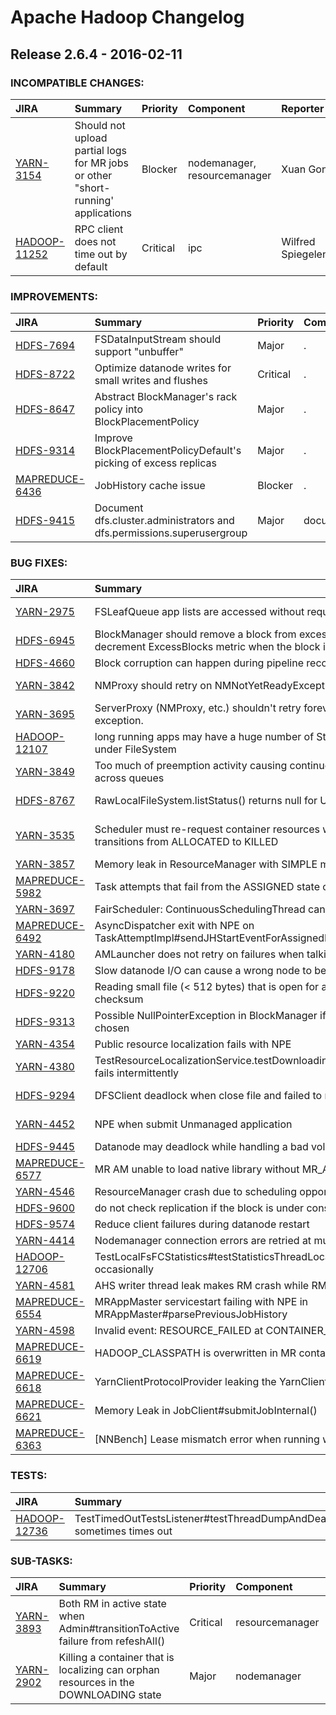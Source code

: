 
<!---
# Licensed to the Apache Software Foundation (ASF) under one
# or more contributor license agreements.  See the NOTICE file
# distributed with this work for additional information
# regarding copyright ownership.  The ASF licenses this file
# to you under the Apache License, Version 2.0 (the
# "License"); you may not use this file except in compliance
# with the License.  You may obtain a copy of the License at
#
#     http://www.apache.org/licenses/LICENSE-2.0
#
# Unless required by applicable law or agreed to in writing, software
# distributed under the License is distributed on an "AS IS" BASIS,
# WITHOUT WARRANTIES OR CONDITIONS OF ANY KIND, either express or implied.
# See the License for the specific language governing permissions and
# limitations under the License.
-->
# Apache Hadoop Changelog

## Release 2.6.4 - 2016-02-11

### INCOMPATIBLE CHANGES:

| JIRA | Summary | Priority | Component | Reporter | Contributor |
|:---- |:---- | :--- |:---- |:---- |:---- |
| [YARN-3154](https://issues.apache.org/jira/browse/YARN-3154) | Should not upload partial logs for MR jobs or other "short-running' applications |  Blocker | nodemanager, resourcemanager | Xuan Gong | Xuan Gong |
| [HADOOP-11252](https://issues.apache.org/jira/browse/HADOOP-11252) | RPC client does not time out by default |  Critical | ipc | Wilfred Spiegelenburg | Masatake Iwasaki |


### IMPROVEMENTS:

| JIRA | Summary | Priority | Component | Reporter | Contributor |
|:---- |:---- | :--- |:---- |:---- |:---- |
| [HDFS-7694](https://issues.apache.org/jira/browse/HDFS-7694) | FSDataInputStream should support "unbuffer" |  Major | . | Colin P. McCabe | Colin P. McCabe |
| [HDFS-8722](https://issues.apache.org/jira/browse/HDFS-8722) | Optimize datanode writes for small writes and flushes |  Critical | . | Kihwal Lee | Kihwal Lee |
| [HDFS-8647](https://issues.apache.org/jira/browse/HDFS-8647) | Abstract BlockManager's rack policy into BlockPlacementPolicy |  Major | . | Ming Ma | Brahma Reddy Battula |
| [HDFS-9314](https://issues.apache.org/jira/browse/HDFS-9314) | Improve BlockPlacementPolicyDefault's picking of excess replicas |  Major | . | Ming Ma | Xiao Chen |
| [MAPREDUCE-6436](https://issues.apache.org/jira/browse/MAPREDUCE-6436) | JobHistory cache issue |  Blocker | . | Ryu Kobayashi | Kai Sasaki |
| [HDFS-9415](https://issues.apache.org/jira/browse/HDFS-9415) | Document dfs.cluster.administrators and dfs.permissions.superusergroup |  Major | documentation | Arpit Agarwal | Xiaobing Zhou |


### BUG FIXES:

| JIRA | Summary | Priority | Component | Reporter | Contributor |
|:---- |:---- | :--- |:---- |:---- |:---- |
| [YARN-2975](https://issues.apache.org/jira/browse/YARN-2975) | FSLeafQueue app lists are accessed without required locks |  Blocker | . | Karthik Kambatla | Karthik Kambatla |
| [HDFS-6945](https://issues.apache.org/jira/browse/HDFS-6945) | BlockManager should remove a block from excessReplicateMap and decrement ExcessBlocks metric when the block is removed |  Critical | namenode | Akira Ajisaka | Akira Ajisaka |
| [HDFS-4660](https://issues.apache.org/jira/browse/HDFS-4660) | Block corruption can happen during pipeline recovery |  Blocker | datanode | Peng Zhang | Kihwal Lee |
| [YARN-3842](https://issues.apache.org/jira/browse/YARN-3842) | NMProxy should retry on NMNotYetReadyException |  Critical | . | Karthik Kambatla | Robert Kanter |
| [YARN-3695](https://issues.apache.org/jira/browse/YARN-3695) | ServerProxy (NMProxy, etc.) shouldn't retry forever for non network exception. |  Major | . | Junping Du | Raju Bairishetti |
| [HADOOP-12107](https://issues.apache.org/jira/browse/HADOOP-12107) | long running apps may have a huge number of StatisticsData instances under FileSystem |  Critical | fs | Sangjin Lee | Sangjin Lee |
| [YARN-3849](https://issues.apache.org/jira/browse/YARN-3849) | Too much of preemption activity causing continuos killing of containers across queues |  Critical | capacityscheduler | Sunil G | Sunil G |
| [HDFS-8767](https://issues.apache.org/jira/browse/HDFS-8767) | RawLocalFileSystem.listStatus() returns null for UNIX pipefile |  Critical | . | Haohui Mai | Kanaka Kumar Avvaru |
| [YARN-3535](https://issues.apache.org/jira/browse/YARN-3535) | Scheduler must re-request container resources when RMContainer transitions from ALLOCATED to KILLED |  Critical | capacityscheduler, fairscheduler, resourcemanager | Peng Zhang | Peng Zhang |
| [YARN-3857](https://issues.apache.org/jira/browse/YARN-3857) | Memory leak in ResourceManager with SIMPLE mode |  Critical | resourcemanager | mujunchao | mujunchao |
| [MAPREDUCE-5982](https://issues.apache.org/jira/browse/MAPREDUCE-5982) | Task attempts that fail from the ASSIGNED state can disappear |  Major | mr-am | Jason Lowe | Chang Li |
| [YARN-3697](https://issues.apache.org/jira/browse/YARN-3697) | FairScheduler: ContinuousSchedulingThread can fail to shutdown |  Critical | fairscheduler | zhihai xu | zhihai xu |
| [MAPREDUCE-6492](https://issues.apache.org/jira/browse/MAPREDUCE-6492) | AsyncDispatcher exit with NPE on TaskAttemptImpl#sendJHStartEventForAssignedFailTask |  Critical | . | Bibin A Chundatt | Bibin A Chundatt |
| [YARN-4180](https://issues.apache.org/jira/browse/YARN-4180) | AMLauncher does not retry on failures when talking to NM |  Critical | resourcemanager | Anubhav Dhoot | Anubhav Dhoot |
| [HDFS-9178](https://issues.apache.org/jira/browse/HDFS-9178) | Slow datanode I/O can cause a wrong node to be marked bad |  Critical | . | Kihwal Lee | Kihwal Lee |
| [HDFS-9220](https://issues.apache.org/jira/browse/HDFS-9220) | Reading small file (\< 512 bytes) that is open for append fails due to incorrect checksum |  Blocker | . | Bogdan Raducanu | Jing Zhao |
| [HDFS-9313](https://issues.apache.org/jira/browse/HDFS-9313) | Possible NullPointerException in BlockManager if no excess replica can be chosen |  Major | . | Ming Ma | Ming Ma |
| [YARN-4354](https://issues.apache.org/jira/browse/YARN-4354) | Public resource localization fails with NPE |  Blocker | nodemanager | Jason Lowe | Jason Lowe |
| [YARN-4380](https://issues.apache.org/jira/browse/YARN-4380) | TestResourceLocalizationService.testDownloadingResourcesOnContainerKill fails intermittently |  Major | test | Tsuyoshi Ozawa | Varun Saxena |
| [HDFS-9294](https://issues.apache.org/jira/browse/HDFS-9294) | DFSClient  deadlock when close file and failed to renew lease |  Blocker | hdfs-client | DENG FEI | Brahma Reddy Battula |
| [YARN-4452](https://issues.apache.org/jira/browse/YARN-4452) | NPE when submit Unmanaged application |  Critical | . | Naganarasimha G R | Naganarasimha G R |
| [HDFS-9445](https://issues.apache.org/jira/browse/HDFS-9445) | Datanode may deadlock while handling a bad volume |  Blocker | . | Kihwal Lee | Walter Su |
| [MAPREDUCE-6577](https://issues.apache.org/jira/browse/MAPREDUCE-6577) | MR AM unable to load native library without MR\_AM\_ADMIN\_USER\_ENV set |  Critical | mr-am | Sangjin Lee | Sangjin Lee |
| [YARN-4546](https://issues.apache.org/jira/browse/YARN-4546) | ResourceManager crash due to scheduling opportunity overflow |  Critical | resourcemanager | Jason Lowe | Jason Lowe |
| [HDFS-9600](https://issues.apache.org/jira/browse/HDFS-9600) | do not check replication if the block is under construction |  Critical | . | Phil Yang | Phil Yang |
| [HDFS-9574](https://issues.apache.org/jira/browse/HDFS-9574) | Reduce client failures during datanode restart |  Major | . | Kihwal Lee | Kihwal Lee |
| [YARN-4414](https://issues.apache.org/jira/browse/YARN-4414) | Nodemanager connection errors are retried at multiple levels |  Major | nodemanager | Jason Lowe | Chang Li |
| [HADOOP-12706](https://issues.apache.org/jira/browse/HADOOP-12706) | TestLocalFsFCStatistics#testStatisticsThreadLocalDataCleanUp times out occasionally |  Major | test | Jason Lowe | Sangjin Lee |
| [YARN-4581](https://issues.apache.org/jira/browse/YARN-4581) | AHS writer thread leak makes RM crash while RM is recovering |  Major | resourcemanager | sandflee | sandflee |
| [MAPREDUCE-6554](https://issues.apache.org/jira/browse/MAPREDUCE-6554) | MRAppMaster servicestart failing  with NPE in MRAppMaster#parsePreviousJobHistory |  Critical | . | Bibin A Chundatt | Bibin A Chundatt |
| [YARN-4598](https://issues.apache.org/jira/browse/YARN-4598) | Invalid event: RESOURCE\_FAILED at CONTAINER\_CLEANEDUP\_AFTER\_KILL |  Major | nodemanager | tangshangwen | tangshangwen |
| [MAPREDUCE-6619](https://issues.apache.org/jira/browse/MAPREDUCE-6619) | HADOOP\_CLASSPATH is overwritten in MR container |  Major | mrv2 | shanyu zhao | Junping Du |
| [MAPREDUCE-6618](https://issues.apache.org/jira/browse/MAPREDUCE-6618) | YarnClientProtocolProvider leaking the YarnClient thread. |  Major | . | Xuan Gong | Xuan Gong |
| [MAPREDUCE-6621](https://issues.apache.org/jira/browse/MAPREDUCE-6621) | Memory Leak in JobClient#submitJobInternal() |  Major | . | Xuan Gong | Xuan Gong |
| [MAPREDUCE-6363](https://issues.apache.org/jira/browse/MAPREDUCE-6363) | [NNBench] Lease mismatch error when running with multiple mappers |  Critical | benchmarks | Brahma Reddy Battula | Bibin A Chundatt |


### TESTS:

| JIRA | Summary | Priority | Component | Reporter | Contributor |
|:---- |:---- | :--- |:---- |:---- |:---- |
| [HADOOP-12736](https://issues.apache.org/jira/browse/HADOOP-12736) | TestTimedOutTestsListener#testThreadDumpAndDeadlocks sometimes times out |  Major | . | Xiao Chen | Xiao Chen |


### SUB-TASKS:

| JIRA | Summary | Priority | Component | Reporter | Contributor |
|:---- |:---- | :--- |:---- |:---- |:---- |
| [YARN-3893](https://issues.apache.org/jira/browse/YARN-3893) | Both RM in active state when Admin#transitionToActive failure from refeshAll() |  Critical | resourcemanager | Bibin A Chundatt | Bibin A Chundatt |
| [YARN-2902](https://issues.apache.org/jira/browse/YARN-2902) | Killing a container that is localizing can orphan resources in the DOWNLOADING state |  Major | nodemanager | Jason Lowe | Varun Saxena |


